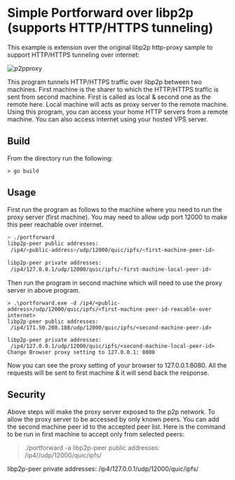 # Simple Portforward  over libp2p (supports HTTP/HTTPS tunneling)

This example is extension over the original libp2p http-proxy sample to support HTTP/HTTPS tunneling over internet:

![p2pproxy](https://user-images.githubusercontent.com/9625669/198875277-c957ac53-d8f4-4fa7-919c-e0659e6fc9ca.png)


This program tunnels HTTP/HTTPS traffic over libp2p between two machines. First machine is the sharer to which the HTTP/HTTPS traffic is sent from
second machine. First is called as local & second one as the remote here. Local machine will acts as proxy server to the remote machine.
Using this program, you can access your home HTTP servers from a remote machine. You can also access internet using your hosted VPS server.

## Build

From the  directory run the following:

```
> go build
```

## Usage

First run the program as follows to the machine where you need to run the proxy server (first machine). You may need to allow udp port 12000 to make this peer reachable over internet.

```sh
> ./portforward
libp2p-peer public addresses:
 /ip4/<public-address>/udp/12000/quic/ipfs/<first-machine-peer-id>

libp2p-peer private addresses:
 /ip4/127.0.0.1/udp/12000/quic/ipfs/<first-machine-local-peer-id>
```

Then run the program in second machine which will need to use the proxy server in above program.

```
> .\portforward.exe -d /ip4/<public-address>/udp/12000/quic/ipfs/<first-machine-peer-id-reacable-over internet>
libp2p-peer public addresses:
 /ip4/171.50.208.188/udp/12000/quic/ipfs/<second-machine-peer-id>

libp2p-peer private addresses:
 /ip4/127.0.0.1/udp/12000/quic/ipfs/<second-machine-local-peer-id>
Change Browser proxy setting to 127.0.0.1: 8080
```

Now you can see the proxy setting of your browser to 127.0.0.1:8080. All the requests will be sent to first machine & it will send back the response.

## Security
Above steps will make the proxy server exposed to the p2p network. To allow the proxy server to be accessed by only known peers. You can add the second machine peer id to the accepted peer list. Here is the command to be run in first machine to accept only from selected peers:

> ./portforward -a <second-machine-peer-id>
libp2p-peer public addresses:
 /ip4/<public-address>/udp/12000/quic/ipfs/<first-machine-peer-id>

libp2p-peer private addresses:
 /ip4/127.0.0.1/udp/12000/quic/ipfs/<first-machine-local-peer-id>
```
